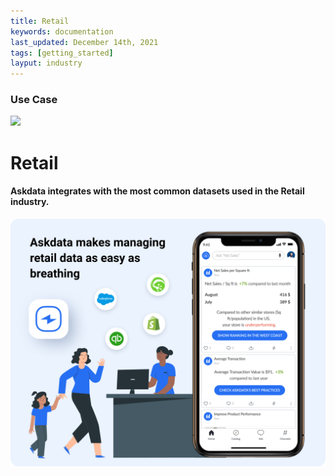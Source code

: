 ```yaml
---
title: Retail
keywords: documentation
last_updated: December 14th, 2021
tags: [getting_started]
layput: industry
---
```


### Use Case

<p class="text-center"><img src="/media/use-cases/icons/industry-retail.svg"></p>
<h1 class="text-center">Retail</h1>

<h4 class="text-center">Askdata integrates with the most common datasets used in the Retail industry.</h4>

<img src="/media/use-cases/sales-and-marketing.png" class="mx-auto d-block">
